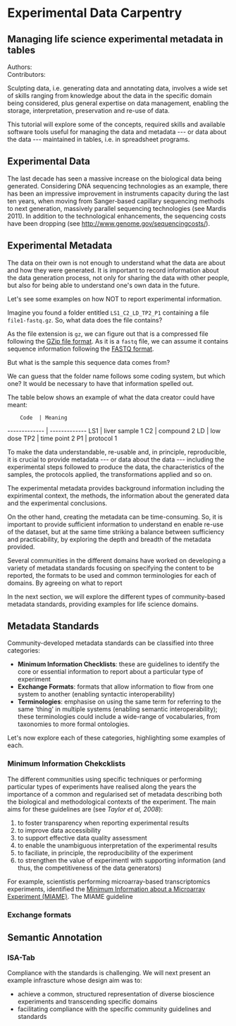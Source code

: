 # Experimental Data Carpentry #
## Managing life science experimental metadata in tables ##

Authors: <br>
Contributors:

Sculpting data, i.e. generating data and annotating data, involves a wide set of skills ranging from knowledge about the data in the specific domain being considered, plus general expertise on data management, enabling the storage, interpretation, preservation and re-use of data.

This tutorial will explore some of the concepts, required skills and available software tools useful for managing the data and metadata --- or data about the data --- maintained in tables, i.e. in spreadsheet programs. 

## Experimental Data ##

The last decade has seen a massive increase on the biological data being generated. Considering DNA sequencing technologies as an example, there has been an impressive improvement in instruments capacity during the last ten years, when moving from Sanger-based capillary sequencing methods to next generation, massively parallel sequencing technologies (see Mardis 2011). In addition to the technological enhancements, the sequencing costs have been dropping (see http://www.genome.gov/sequencingcosts/). 

## Experimental Metadata ##

The data on their own is not enough to understand what the data are about and how they were generated. It is important to record information about the data generation process, not only for sharing the data with other people, but also for being able to understand one's own data in the future.

Let's see some examples on how NOT to report experimental information.

Imagine you found a folder entitled ```LS1_C2_LD_TP2_P1``` containing a file ```file1-fastq.gz```. So, what data does the file contains?

As the file extension is ```gz```, we can figure out that is a compressed file following the [GZip file format](http://en.wikipedia.org/wiki/Gzip#File_format). As it is a ```fastq``` file, we can assume it contains sequence information following the [FASTQ format](http://en.wikipedia.org/wiki/FASTQ_format).

But what is the sample this sequence data comes from?

We can guess that the folder name follows some coding system, but which one? It would be necessary to have that information spelled out.

The table below shows an example of what the data creator could have meant:

        Code  | Meaning
------------- | -------------
         LS1  | liver sample 1
          C2  | compound 2
          LD  | low dose
         TP2  | time point 2
          P1  | protocol 1

To make the data understandable, re-usable and, in principle, reproducible, it is crucial to provide metadata --- or data about the data --- including the experimental steps followed to produce the data, the characteristics of the samples, the protocols applied, the transformations applied and so on.

The experimental metadata provides background information including the expirimental context, the methods, the information about the generated data and the experimental conclusions.

On the other hand, creating the metadata can be time-consuming. So, it is important to provide sufficient information to understand en enable re-use of the dataset, but at the same time striking a balance between sufficiency and practicability, by exploring the depth and breadth of the metadata provided.

Several communities in the different domains have worked on developing a variety of metadata standards focusing on specifying the content to be reported, the formats to be used and common terminologies for each of domains. By agreeing on what to report

In the next section, we will explore the different types of community-based metadata standards, providing examples for life science domains.

## Metadata Standards ##

Community-developed metadata standards can be classified into three categories:

* **Minimum Information Checklists**: these are guidelines to identify the core or essential information to report about a particular type of experiment 
* **Exchange Formats**: formats that allow information to flow from one system to another (enabling syntactic interoperability)
* **Terminologies**: emphasise on using the same term for referring to the same 'thing' in multiple systems (enabling semantic interoperability); these terminologies could include a wide-range of vocabularies, from taxonomies to more formal ontologies.

Let's now explore each of these categories, highlighting some examples of each.

### Minimum Information Chekcklists ###

The different communities using specific techniques or performing particular types of experiments have realised along the years the importance of a common and regularised set of metadata describing both the biological and methodological contexts of the experiment. The main aims for these guidelines are (see *Taylor et al, 2008*):

1. to foster transparency when reporting experimental results
2. to improve data accessibility 
3. to support effective data quality assessment
4. to enable the unambiguous interpretation of the experimental results 
5. to faciliate, in principle, the reproducibility of the experiment
6. to strengthen the value of experimentl with supporting information (and thus, the competitiveness of the data generators)

For example, scientistis performing microarray-based transcriptomics experiments, identified the [Minimum Information about a Microarray Experiment (MIAME)](http://biosharing.org/bsg-000177). The MIAME guideline  

### Exchange formats ###




## Semantic Annotation ##


### ISA-Tab ###

Compliance with the standards is challenging. We will next present an example infrascture whose design aim was to:

* achieve a common, structured representation of diverse bioscience experiments and transcending specific domains
* facilitating compliance with the specific community guidelines and standards


